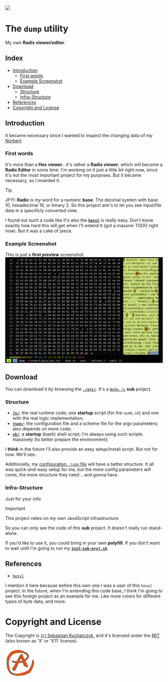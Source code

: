 <img src="https://kekse.biz/github.php?draw&override=github:dump" />

# The **`dump`** utility
My own **Radix viewer/editor**.

## Index
* [Introduction](#introduction)
	* [First words](#first-words)
	* [Example Screenshot](#example-screenshot)
* [Download](#download)
	* [Structure](#structure)
	* [Infra-Structure](#infra-structure)
* [References](#references)
* [Copyright and License](#copyright-and-license)

## Introduction
It became necessary since I wanted to inspect the changing data of my [Norbert](https://github.com/kekse1/norbert/).

### First words
It's more than a **Hex viewer**.. it's rather a **Radix viewer**; which will become a **Radix Editor** in some
time. I'm working on it just a little bit right now, since it's not the most important project for my purposes.
But it became necessary, so I invented it.

> [!TIP]
> JFYI: **Radix** is my word for a numeric **base**. The decimal system with base 10, hexadecimal 16, or binary 2.
> So this project aim's to let you see input/file data in a specificly converted view.

I found out such a code like it's also the [**`hexyl`**](https://github.com/sharkdp/hexyl/) is really easy. Don't
know exactly how hard this will get when I'll extend it (got a massive TODO right now). But it was a cake of piece.

### Example Screenshot
This is just a **first preview** screenshot.
![First Preview](img/preview.png)

## Download
You can download it by browsing the [**`./src/`**](./src/). It's a [`Node.js`](https://nodejs.org/) **sub** project.

### Structure
* [**`js/`**](./src/js/): the real runtime code; one **startup** script (for the `numb.sh`) and one with the real logic implementation;
* [**`json/`**](./src/json/): the configuration file and a scheme file for the argv parameters; also depends on more code;
* [**`sh/`**](./src/sh/): a **startup** (bash) shell script; I'm always using such scripts massively (to better prepare the environment);

I **think** in the future I'll also provide an easy setup/install script. But not for now. We'll see..

Additionally, my [configuration `.json` file](./src/json/dump.json) will have a better structure. It all was quick-and-easy setup for me,
but the more config parameters will come, the more structure they need .. and gonna have.

### Infra-Structure
Just for your info:

> [!IMPORTANT]
> This project relies on my own JavaScript infrastructure.

So you can only see the code of this **sub** project. It doesn't really run stand-alone.

If you'd like to use it, you could bring in your own **polyfill**. If you don't want to wait until I'm going
to run my [**`init-sub-proj.sh`**](https://github.com/kekse1/scripts/?tab=readme-ov-file#init-sub-projsh).

## References
* [`hexyl`](https://github.com/sharkdp/hexyl/)

I mention it here because before this own one I was a user of this `hexyl` project. In the future, when I'm extending
this code base, I think I'm going to see this foreign project as an example for me. Like more colors for different types
of byte data, and more.

# Copyright and License
The Copyright is [(c) Sebastian Kucharczyk](./COPYRIGHT.txt),
and it's licensed under the [MIT](./LICENSE.txt) (also known as 'X' or 'X11' license).

<a href="favicon.512px.png" target="_blank">
<img src="favicon.png" alt="Favicon" />
</a>

